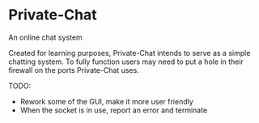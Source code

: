 # Private-Chat
An online chat system

Created for learning purposes, Private-Chat intends to serve as a simple chatting system. To fully function users may need to put a hole in their firewall on the ports Private-Chat uses.

TODO:
- Rework some of the GUI, make it more user friendly
- When the socket is in use, report an error and terminate